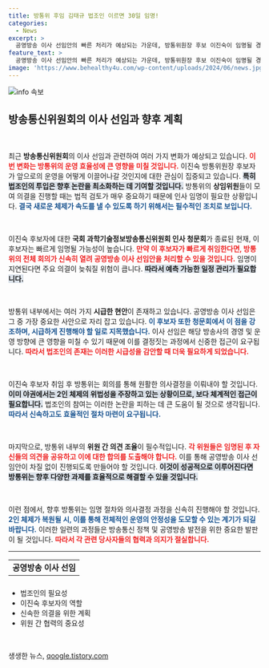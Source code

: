 ```yaml
---
title: 방통위 후임 김태규 법조인 이르면 30일 임명!
categories:
  - News
excerpt: >
  공영방송 이사 선임안의 빠른 처리가 예상되는 가운데, 방통위원장 후보 이진숙이 임명될 경우, 법조인들의 필요성도 강조되고 있습니다. 2인 체제 복원으로 야권의 반발 속에서 이사 선임이 긴급하게 진행될 가능성에 주목하세요!
feature_text: >
  공영방송 이사 선임안의 빠른 처리가 예상되는 가운데, 방통위원장 후보 이진숙이 임명될 경우, 법조인들의 필요성도 강조되고 있습니다. 2인 체제 복원으로 야권의 반발 속에서 이사 선임이 긴급하게 진행될 가능성에 주목하세요!
image: 'https://www.behealthy4u.com/wp-content/uploads/2024/06/news.jpg'
---
```


<p><img src="https://www.behealthy4u.com/wp-content/uploads/2024/06/news.jpg" alt="info 속보" /></p>

<h2 data-ke-size="size26">방송통신위원회의 이사 선임과 향후 계획</h2>

<p data-ke-size="size16">&nbsp;</p>

<p>최근 <strong>방송통신위원회</strong>의 이사 선임과 관련하여 여러 가지 변화가 예상되고 있습니다. <b><span style="color: #ee2323;">이번 변화는 방통위의 운영 효율성에 큰 영향을 미칠 것입니다.</span></b> 이진숙 방통위원장 후보자가 앞으로의 운영을 어떻게 이끌어나갈 것인지에 대한 관심이 집중되고 있습니다. <b><span style="background-color: #21538527;">특히 법조인의 투입은 향후 논란을 최소화하는 데 기여할 것입니다.</span></b> 방통위의 <strong>상임위원</strong>들이 모여 의결을 진행할 때는 법적 검토가 매우 중요하기 때문에 인사 임명이 필요한 상황입니다. <b><span style="color: #1a5490;">결국 새로운 체제가 속도를 낼 수 있도록 하기 위해서는 필수적인 조치로 보입니다.</span></b></p>

<p data-ke-size="size16">&nbsp;</p>

<p>이진숙 후보자에 대한 <strong>국회 과학기술정보방송통신위원회 인사 청문회</strong>가 종료된 현재, 이 후보자는 빠르게 임명될 가능성이 높습니다. <b><span style="color: #ee2323;">만약 이 후보자가 빠르게 취임한다면, 방통위의 전체 회의가 신속히 열려 공영방송 이사 선임안을 처리할 수 있을 것입니다.</span></b> 임명이 지연된다면 주요 의결이 늦춰질 위험이 큽니다. <b><span style="background-color: #21538527;">따라서 예측 가능한 일정 관리가 필요합니다.</span></b> </p>

<p data-ke-size="size16">&nbsp;</p>

<p>방통위 내부에서는 여러 가지 <strong>시급한 현안</strong>이 존재하고 있습니다. 공영방송 이사 선임은 그 중 가장 중요한 사안으로 자리 잡고 있습니다. <b><span style="color: #1a5490;">이 후보자 또한 청문회에서 이 점을 강조하며, 시급하게 진행해야 할 일로 지목했습니다.</span></b> 이사 선임은 해당 방송사의 경영 및 운영 방향에 큰 영향을 미칠 수 있기 때문에 이를 결정짓는 과정에서 신중한 접근이 요구됩니다. <b><span style="color: #ee2323;">따라서 법조인의 존재는 이러한 시급성을 감안할 때 더욱 필요하게 되었습니다.</span></b></p>

<p data-ke-size="size16">&nbsp;</p>

<p>이진숙 후보자 취임 후 방통위는 회의를 통해 원활한 의사결정을 이뤄내야 할 것입니다. <b><span style="background-color: #21538527;">이미 야권에서는 2인 체제의 위법성을 주장하고 있는 상황이므로, 보다 체계적인 접근이 필요합니다.</span></b> 법조인의 참여는 이러한 논란을 피하는 데 큰 도움이 될 것으로 생각됩니다. <b><span style="color: #1a5490;">따라서 신속하고도 효율적인 절차 마련이 요구됩니다.</span></b></p>

<p data-ke-size="size16">&nbsp;</p>

<p>마지막으로, 방통위 내부의 <strong>위원 간 의견 조율</strong>이 필수적입니다. <b><span style="color: #ee2323;">각 위원들은 임명된 후 자신들의 의견을 공유하고 이에 대한 합의를 도출해야 합니다.</span></b> 이를 통해 공영방송 이사 선임안이 차질 없이 진행되도록 만들어야 할 것입니다. <b><span style="background-color: #21538527;">이것이 성공적으로 이루어진다면 방통위는 향후 다양한 과제를 효율적으로 해결할 수 있을 것입니다.</span></b></p>

<p data-ke-size="size16">&nbsp;</p>

<p>이런 점에서, 향후 방통위는 임명 절차와 의사결정 과정을 신속히 진행해야 할 것입니다. <b><span style="color: #1a5490;">2인 체제가 복원될 시, 이를 통해 전체적인 운영의 안정성을 도모할 수 있는 계기가 되길 바랍니다.</span></b> 이러한 일련의 과정들은 방송통신 정책 및 공영방송 발전을 위한 중요한 발판이 될 것입니다. <b><span style="color: #ee2323;">따라서 각 관련 당사자들의 협력과 의지가 절실합니다.</span></b></p>

<hr />

<table style="width: 100%; height: 40px;">
  <tbody>
    <tr>
      <td style="text-align: center; height: 17px;"><b>공영방송 이사 선임</b></td>
    </tr>
  </tbody>
</table>

<ul>
  <li>법조인의 필요성</li>
  <li>이진숙 후보자의 역할</li>
  <li>신속한 의결을 위한 계획</li>
  <li>위원 간 협력의 중요성</li>
</ul>

<p data-ke-size="size16">&nbsp;</p>
생생한 뉴스, <a href="https://qoogle.tistory.com" rel="dofollow">qoogle.tistory.com</a>


